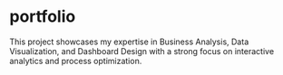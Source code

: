 # portfolio
This project showcases my expertise in Business Analysis, Data Visualization, and Dashboard Design with a strong focus on interactive analytics and process optimization.
